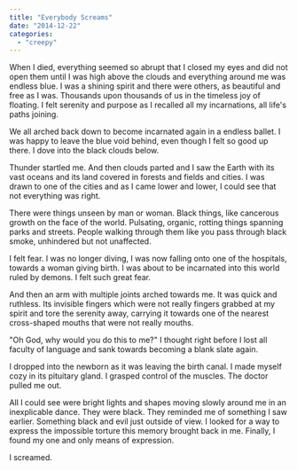 ```yaml
---
title: "Everybody Screams"
date: "2014-12-22"
categories: 
  - "creepy"
---
```


When I died, everything seemed so abrupt that I closed my eyes and did not open them until I was high above the clouds and everything around me was endless blue. I was a shining spirit and there were others, as beautiful and free as I was. Thousands upon thousands of us in the timeless joy of floating. I felt serenity and purpose as I recalled all my incarnations, all life's paths joining.

We all arched back down to become incarnated again in a endless ballet. I was happy to leave the blue void behind, even though I felt so good up there. I dove into the black clouds below.

Thunder startled me. And then clouds parted and I saw the Earth with its vast oceans and its land covered in forests and fields and cities. I was drawn to one of the cities and as I came lower and lower, I could see that not everything was right.

There were things unseen by man or woman. Black things, like cancerous growth on the face of the world. Pulsating, organic, rotting things spanning parks and streets. People walking through them like you pass through black smoke, unhindered but not unaffected.

I felt fear. I was no longer diving, I was now falling onto one of the hospitals, towards a woman giving birth. I was about to be incarnated into this world ruled by demons. I felt such great fear.

And then an arm with multiple joints arched towards me. It was quick and ruthless. Its invisible fingers which were not really fingers grabbed at my spirit and tore the serenity away, carrying it towards one of the nearest cross-shaped mouths that were not really mouths.

"Oh God, why would you do this to me?" I thought right before I lost all faculty of language and sank towards becoming a blank slate again.

I dropped into the newborn as it was leaving the birth canal. I made myself cozy in its pituitary gland. I grasped control of the muscles. The doctor pulled me out.

All I could see were bright lights and shapes moving slowly around me in an inexplicable dance. They were black. They reminded me of something I saw earlier. Something black and evil just outside of view. I looked for a way to express the impossible torture this memory brought back in me. Finally, I found my one and only means of expression.

I screamed.
